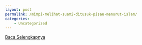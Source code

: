 ```yaml
---
layout: post
permalink: /mimpi-melihat-suami-ditusuk-pisau-menurut-islam/
categories:
    - Uncategorized
---
```


[Baca Selengkapnya](/07)
